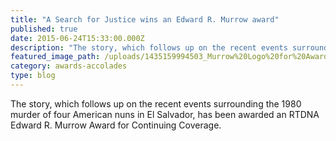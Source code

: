 ```yaml
---
title: "A Search for Justice wins an Edward R. Murrow award"
published: true
date: 2015-06-24T15:33:00.000Z
description: "The story, which follows up on the recent events surrounding the 1980 murder of four American nuns in El Salvador, has been awarded an RTDNA Edward R. Murrow Award for Continuing Coverage. "
featured_image_path: /uploads/1435159994503_Murrow%20Logo%20for%20Award%20Winners%202015.png
category: awards-accolades
type: blog
---
```


The story, which follows up on the recent events surrounding the 1980 murder of four American nuns in El Salvador, has been awarded an RTDNA Edward R. Murrow Award for Continuing Coverage.

